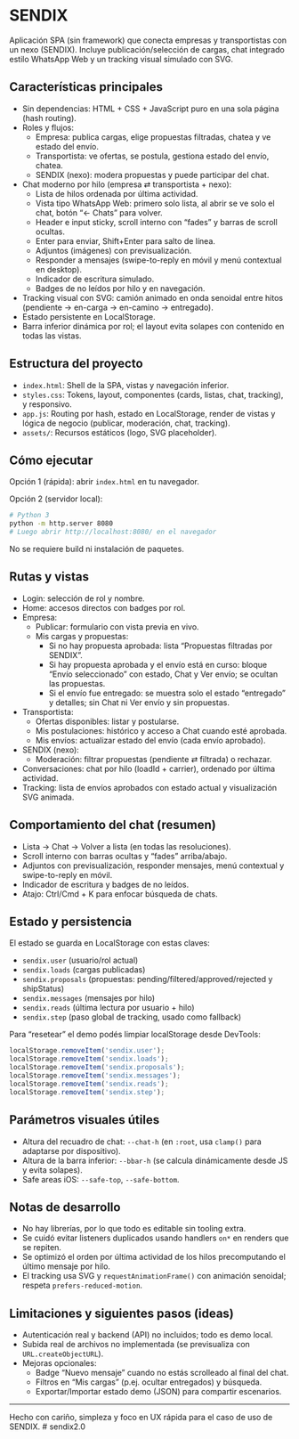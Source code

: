 # SENDIX

Aplicación SPA (sin framework) que conecta empresas y transportistas con un nexo (SENDIX). Incluye publicación/selección de cargas, chat integrado estilo WhatsApp Web y un tracking visual simulado con SVG.

## Características principales

- Sin dependencias: HTML + CSS + JavaScript puro en una sola página (hash routing).
- Roles y flujos:
	- Empresa: publica cargas, elige propuestas filtradas, chatea y ve estado del envío.
	- Transportista: ve ofertas, se postula, gestiona estado del envío, chatea.
	- SENDIX (nexo): modera propuestas y puede participar del chat.
- Chat moderno por hilo (empresa ⇄ transportista + nexo):
	- Lista de hilos ordenada por última actividad.
	- Vista tipo WhatsApp Web: primero solo lista, al abrir se ve solo el chat, botón “← Chats” para volver.
	- Header e input sticky, scroll interno con “fades” y barras de scroll ocultas.
	- Enter para enviar, Shift+Enter para salto de línea.
	- Adjuntos (imágenes) con previsualización.
	- Responder a mensajes (swipe-to-reply en móvil y menú contextual en desktop).
	- Indicador de escritura simulado.
	- Badges de no leídos por hilo y en navegación.
- Tracking visual con SVG: camión animado en onda senoidal entre hitos (pendiente → en-carga → en-camino → entregado).
- Estado persistente en LocalStorage.
- Barra inferior dinámica por rol; el layout evita solapes con contenido en todas las vistas.

## Estructura del proyecto

- `index.html`: Shell de la SPA, vistas y navegación inferior.
- `styles.css`: Tokens, layout, componentes (cards, listas, chat, tracking), y responsivo.
- `app.js`: Routing por hash, estado en LocalStorage, render de vistas y lógica de negocio (publicar, moderación, chat, tracking).
- `assets/`: Recursos estáticos (logo, SVG placeholder).

## Cómo ejecutar

Opción 1 (rápida): abrir `index.html` en tu navegador.

Opción 2 (servidor local):

```bash
# Python 3
python -m http.server 8080
# Luego abrir http://localhost:8080/ en el navegador
```

No se requiere build ni instalación de paquetes.

## Rutas y vistas

- Login: selección de rol y nombre.
- Home: accesos directos con badges por rol.
- Empresa:
	- Publicar: formulario con vista previa en vivo.
	- Mis cargas y propuestas:
		- Si no hay propuesta aprobada: lista “Propuestas filtradas por SENDIX”.
		- Si hay propuesta aprobada y el envío está en curso: bloque “Envío seleccionado” con estado, Chat y Ver envío; se ocultan las propuestas.
		- Si el envío fue entregado: se muestra solo el estado “entregado” y detalles; sin Chat ni Ver envío y sin propuestas.
- Transportista:
	- Ofertas disponibles: listar y postularse.
	- Mis postulaciones: histórico y acceso a Chat cuando esté aprobada.
	- Mis envíos: actualizar estado del envío (cada envío aprobado).
- SENDIX (nexo):
	- Moderación: filtrar propuestas (pendiente ⇄ filtrada) o rechazar.
- Conversaciones: chat por hilo (loadId + carrier), ordenado por última actividad.
- Tracking: lista de envíos aprobados con estado actual y visualización SVG animada.

## Comportamiento del chat (resumen)

- Lista → Chat → Volver a lista (en todas las resoluciones).
- Scroll interno con barras ocultas y “fades” arriba/abajo.
- Adjuntos con previsualización, responder mensajes, menú contextual y swipe-to-reply en móvil.
- Indicador de escritura y badges de no leídos.
- Atajo: Ctrl/Cmd + K para enfocar búsqueda de chats.

## Estado y persistencia

El estado se guarda en LocalStorage con estas claves:

- `sendix.user` (usuario/rol actual)
- `sendix.loads` (cargas publicadas)
- `sendix.proposals` (propuestas: pending/filtered/approved/rejected y shipStatus)
- `sendix.messages` (mensajes por hilo)
- `sendix.reads` (última lectura por usuario + hilo)
- `sendix.step` (paso global de tracking, usado como fallback)

Para “resetear” el demo podés limpiar localStorage desde DevTools:

```js
localStorage.removeItem('sendix.user');
localStorage.removeItem('sendix.loads');
localStorage.removeItem('sendix.proposals');
localStorage.removeItem('sendix.messages');
localStorage.removeItem('sendix.reads');
localStorage.removeItem('sendix.step');
```

## Parámetros visuales útiles

- Altura del recuadro de chat: `--chat-h` (en `:root`, usa `clamp()` para adaptarse por dispositivo).
- Altura de la barra inferior: `--bbar-h` (se calcula dinámicamente desde JS y evita solapes).
- Safe areas iOS: `--safe-top`, `--safe-bottom`.

## Notas de desarrollo

- No hay librerías, por lo que todo es editable sin tooling extra.
- Se cuidó evitar listeners duplicados usando handlers `on*` en renders que se repiten.
- Se optimizó el orden por última actividad de los hilos precomputando el último mensaje por hilo.
- El tracking usa SVG y `requestAnimationFrame()` con animación senoidal; respeta `prefers-reduced-motion`.

## Limitaciones y siguientes pasos (ideas)

- Autenticación real y backend (API) no incluidos; todo es demo local.
- Subida real de archivos no implementada (se previsualiza con `URL.createObjectURL`).
- Mejoras opcionales:
	- Badge “Nuevo mensaje” cuando no estás scrolleado al final del chat.
	- Filtros en “Mis cargas” (p.ej. ocultar entregados) y búsqueda.
	- Exportar/Importar estado demo (JSON) para compartir escenarios.

---

Hecho con cariño, simpleza y foco en UX rápida para el caso de uso de SENDIX.
#   s e n d i x 2 . 0  
 